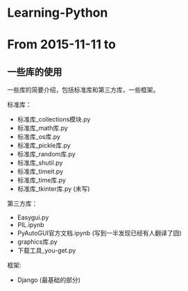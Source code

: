 # Learning-Python
From 2015-11-11 to
=======
## 一些库的使用
一些库的简要介绍，包括标准库和第三方库，一些框架。

标准库：  
* 标准库_collections模块.py  
* 标准库_math库.py  
* 标准库_os库.py  
* 标准库_pickle库.py  
* 标准库_random库.py  
* 标准库_shutil.py  
* 标准库_timeit.py  
* 标准库_time库.py  
* 标准库_tkinter库.py  (未写)  
  
第三方库：  
* Easygui.py  
* PIL.ipynb  
* PyAutoGUI官方文档.ipynb  (写到一半发现已经有人翻译了囧)  
* graphics库.py  
* 下载工具_you-get.py  
  
框架:  
* Django  (最基础的部分)  

